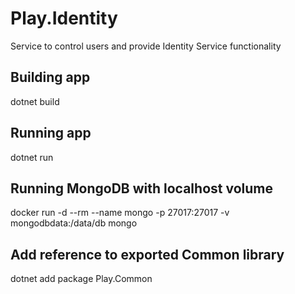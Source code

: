 # Play.Identity
Service to control users and provide Identity Service functionality

## Building app
dotnet build

## Running app
dotnet run

## Running MongoDB with localhost volume
docker run -d --rm --name mongo -p 27017:27017 -v mongodbdata:/data/db mongo

## Add reference to exported Common library
dotnet add package Play.Common